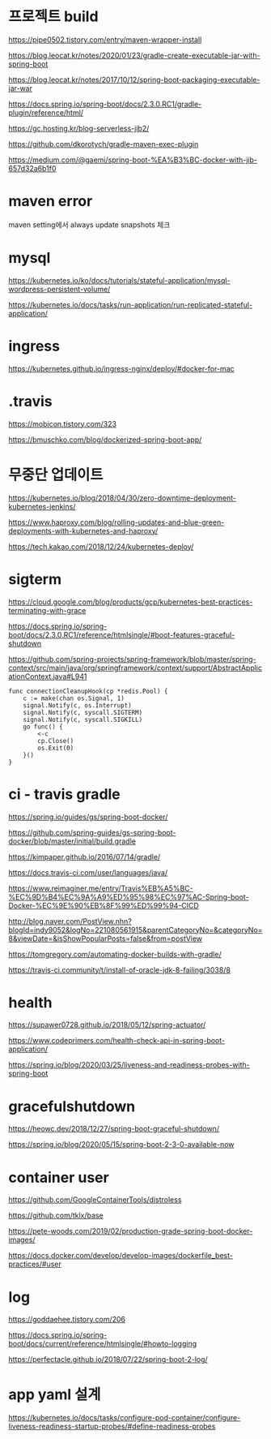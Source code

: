 # 프로젝트 build

https://pipe0502.tistory.com/entry/maven-wrapper-install

https://blog.leocat.kr/notes/2020/01/23/gradle-create-executable-jar-with-spring-boot

https://blog.leocat.kr/notes/2017/10/12/spring-boot-packaging-executable-jar-war

https://docs.spring.io/spring-boot/docs/2.3.0.RC1/gradle-plugin/reference/html/

https://gc.hosting.kr/blog-serverless-jib2/

https://github.com/dkorotych/gradle-maven-exec-plugin

https://medium.com/@gaemi/spring-boot-%EA%B3%BC-docker-with-jib-657d32a6b1f0

# maven error

maven setting에서 always update snapshots 체크


# mysql

https://kubernetes.io/ko/docs/tutorials/stateful-application/mysql-wordpress-persistent-volume/

https://kubernetes.io/docs/tasks/run-application/run-replicated-stateful-application/

# ingress

https://kubernetes.github.io/ingress-nginx/deploy/#docker-for-mac


# .travis

https://mobicon.tistory.com/323

https://bmuschko.com/blog/dockerized-spring-boot-app/


# 무중단 업데이트

https://kubernetes.io/blog/2018/04/30/zero-downtime-deployment-kubernetes-jenkins/

https://www.haproxy.com/blog/rolling-updates-and-blue-green-deployments-with-kubernetes-and-haproxy/

https://tech.kakao.com/2018/12/24/kubernetes-deploy/



# sigterm

https://cloud.google.com/blog/products/gcp/kubernetes-best-practices-terminating-with-grace

https://docs.spring.io/spring-boot/docs/2.3.0.RC1/reference/htmlsingle/#boot-features-graceful-shutdown

https://github.com/spring-projects/spring-framework/blob/master/spring-context/src/main/java/org/springframework/context/support/AbstractApplicationContext.java#L941

```shell script
func connectionCleanupHook(cp *redis.Pool) {
	c := make(chan os.Signal, 1)
	signal.Notify(c, os.Interrupt)
	signal.Notify(c, syscall.SIGTERM)
	signal.Notify(c, syscall.SIGKILL)
	go func() {
		<-c
		cp.Close()
		os.Exit(0)
	}()
}
```

# ci - travis gradle

https://spring.io/guides/gs/spring-boot-docker/

https://github.com/spring-guides/gs-spring-boot-docker/blob/master/initial/build.gradle

https://kimpaper.github.io/2016/07/14/gradle/

https://docs.travis-ci.com/user/languages/java/

https://www.reimaginer.me/entry/Travis%EB%A5%BC-%EC%9D%B4%EC%9A%A9%ED%95%98%EC%97%AC-Spring-boot-Docker-%EC%9E%90%EB%8F%99%ED%99%94-CICD

http://blog.naver.com/PostView.nhn?blogId=indy9052&logNo=221080561915&parentCategoryNo=&categoryNo=8&viewDate=&isShowPopularPosts=false&from=postView

https://tomgregory.com/automating-docker-builds-with-gradle/

https://travis-ci.community/t/install-of-oracle-jdk-8-failing/3038/8


# health

https://supawer0728.github.io/2018/05/12/spring-actuator/

https://www.codeprimers.com/health-check-api-in-spring-boot-application/

https://spring.io/blog/2020/03/25/liveness-and-readiness-probes-with-spring-boot

# gracefulshutdown

https://heowc.dev/2018/12/27/spring-boot-graceful-shutdown/

https://spring.io/blog/2020/05/15/spring-boot-2-3-0-available-now

# container user

https://github.com/GoogleContainerTools/distroless

https://github.com/tklx/base

https://pete-woods.com/2019/02/production-grade-spring-boot-docker-images/

https://docs.docker.com/develop/develop-images/dockerfile_best-practices/#user


# log

https://goddaehee.tistory.com/206

https://docs.spring.io/spring-boot/docs/current/reference/htmlsingle/#howto-logging

https://perfectacle.github.io/2018/07/22/spring-boot-2-log/


# app yaml 설계

https://kubernetes.io/docs/tasks/configure-pod-container/configure-liveness-readiness-startup-probes/#define-readiness-probes
